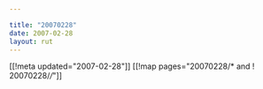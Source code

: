 ```yaml
---

title: "20070228"
date: 2007-02-28
layout: rut
---
```


[[!meta updated="2007-02-28"]]
[[!map pages="20070228/* and ! 20070228/*/*"]]
